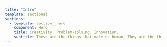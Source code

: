 ```yaml
---
title: "Intro"
template: sectional
sections:
  - template: section__hero
    component: Hero
    title: Creativity. Problem-solving. Innovation.
    subtitle: These are the things that make us human. They are the things that I strive to be better at every single day.
---
```

